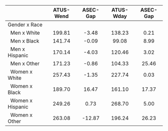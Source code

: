 
|                      |    ATUS-Wend |     ASEC-Gap |    ATUS-Wday |     ASEC-Gap |
| -------------------- | :----------: | :----------: | :----------: | :----------: |
| Gender x Race        |              |              |              |              |
| &nbsp;&nbsp;Men x White |       199.81 |        -3.48 |       138.23 |         0.21 |
| &nbsp;&nbsp;Men x Black |       141.74 |        -0.09 |        99.08 |         8.99 |
| &nbsp;&nbsp;Men x Hispanic |       170.14 |        -4.03 |       120.46 |         3.02 |
| &nbsp;&nbsp;Men x Other |       171.23 |        -0.86 |       104.33 |        25.46 |
| &nbsp;&nbsp;Women x White |       257.43 |        -1.35 |       227.74 |         0.03 |
| &nbsp;&nbsp;Women x Black |       189.70 |        16.47 |       161.10 |        17.37 |
| &nbsp;&nbsp;Women x Hispanic |       249.26 |         0.73 |       268.70 |         5.00 |
| &nbsp;&nbsp;Women x Other |       263.08 |       -12.87 |       196.24 |        26.23 |

